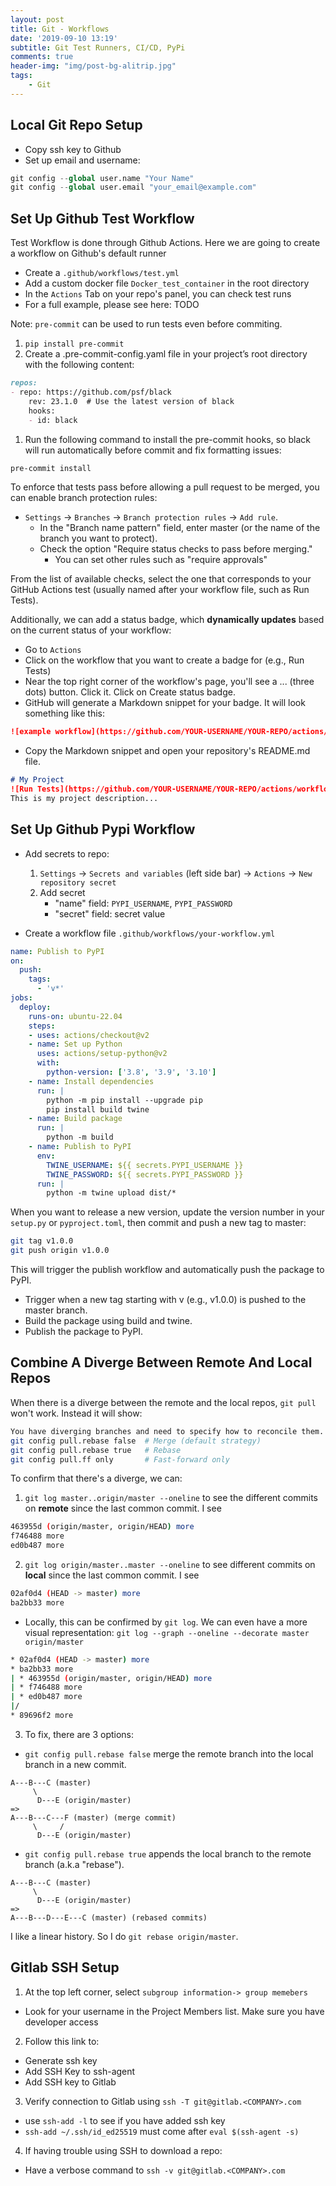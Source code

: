 ```yaml
---
layout: post
title: Git - Workflows
date: '2019-09-10 13:19'
subtitle: Git Test Runners, CI/CD, PyPi
comments: true
header-img: "img/post-bg-alitrip.jpg"
tags:
    - Git
---
```


## Local Git Repo Setup

- Copy ssh key to Github
- Set up email and username:

```python
git config --global user.name "Your Name"
git config --global user.email "your_email@example.com"
```

## Set Up Github Test Workflow

Test Workflow is done through Github Actions. Here we are going to create a workflow on Github's default runner

- Create a `.github/workflows/test.yml`
- Add a custom docker file `Docker_test_container`  in the root directory
- In the `Actions` Tab on your repo's panel, you can check test runs
- For a full example, please see here: TODO

Note: `pre-commit` can be used to run tests even before commiting.

1. `pip install pre-commit`
1. Create a .pre-commit-config.yaml file in your project’s root directory with the following content:

```markdown
repos:
- repo: https://github.com/psf/black
    rev: 23.1.0  # Use the latest version of black
    hooks:
    - id: black
```

1. Run the following command to install the pre-commit hooks, so black will run automatically before commit and fix formatting issues:

```bash
pre-commit install
```

To enforce that tests pass before allowing a pull request to be merged, you can enable branch protection rules:

- `Settings` -> `Branches` -> `Branch protection rules` -> `Add rule`.
  - In the "Branch name pattern" field, enter master (or the name of the branch you want to protect).
  - Check the option "Require status checks to pass before merging."
    - You can set other rules such as "require approvals"

From the list of available checks, select the one that corresponds to your GitHub Actions test (usually named after your workflow file, such as Run Tests).

Additionally, we can add a status badge, which **dynamically updates** based on the current status of your workflow:

- Go to `Actions`
- Click on the workflow that you want to create a badge for (e.g., Run Tests)
- Near the top right corner of the workflow's page, you'll see a ... (three dots) button. Click it. Click on Create status badge.
- GitHub will generate a Markdown snippet for your badge.  It will look something like this:

```markdown
![example workflow](https://github.com/YOUR-USERNAME/YOUR-REPO/actions/workflows/test.yml/badge.svg)
```

- Copy the Markdown snippet and open your repository's README.md file.

```markdown
# My Project
![Run Tests](https://github.com/YOUR-USERNAME/YOUR-REPO/actions/workflows/test.yml/badge.svg)
This is my project description...
```

## Set Up Github Pypi Workflow

- Add secrets to repo:
    1. `Settings` -> `Secrets and variables` (left side bar) -> `Actions` -> `New repository secret`
    2. Add secret
        - "name" field: `PYPI_USERNAME`, `PYPI_PASSWORD`
        - "secret" field: secret value

- Create a workflow file `.github/workflows/your-workflow.yml`

```yaml
name: Publish to PyPI
on:
  push:
    tags:
      - 'v*'
jobs:
  deploy:
    runs-on: ubuntu-22.04
    steps:
    - uses: actions/checkout@v2
    - name: Set up Python
      uses: actions/setup-python@v2
      with:
        python-version: ['3.8', '3.9', '3.10']
    - name: Install dependencies
      run: |
        python -m pip install --upgrade pip
        pip install build twine
    - name: Build package
      run: |
        python -m build
    - name: Publish to PyPI
      env:
        TWINE_USERNAME: ${{ secrets.PYPI_USERNAME }}
        TWINE_PASSWORD: ${{ secrets.PYPI_PASSWORD }}
      run: |
        python -m twine upload dist/*
```

When you want to release a new version, update the version number in your `setup.py` or `pyproject.toml`, then commit and push a new tag to master:

```bash
git tag v1.0.0
git push origin v1.0.0
```

This will trigger the publish workflow and automatically push the package to PyPI.

- Trigger when a new tag starting with v (e.g., v1.0.0) is pushed to the master branch.
- Build the package using build and twine.
- Publish the package to PyPI.

## Combine A Diverge Between Remote And Local Repos

When there is a diverge between the remote and the local repos, `git pull` won't work. Instead it will show:

```bash
You have diverging branches and need to specify how to reconcile them. Before performing the next pull operation, you can suppress this message by running one of the following commands:
git config pull.rebase false  # Merge (default strategy)
git config pull.rebase true   # Rebase
git config pull.ff only       # Fast-forward only
```

To confirm that there's a diverge, we can:

1. `git log master..origin/master --oneline` to see the different commits on **remote** since the last common commit. I see

```bash
463955d (origin/master, origin/HEAD) more
f746488 more
ed0b487 more
```

2. `git log origin/master..master --oneline` to see different commits on **local** since the last common commit. I see

```bash
02af0d4 (HEAD -> master) more
ba2bb33 more
```

- Locally, this can be confirmed by `git log`. We can even have a more visual representation: `git log --graph --oneline --decorate master origin/master`

```bash
* 02af0d4 (HEAD -> master) more
* ba2bb33 more
| * 463955d (origin/master, origin/HEAD) more
| * f746488 more
| * ed0b487 more
|/  
* 89696f2 more
```

3. To fix, there are 3 options:

- `git config pull.rebase false` merge the remote branch into the local branch in a new commit.

```
A---B---C (master)
     \
      D---E (origin/master)
=>
A---B---C---F (master) (merge commit)
     \     /
      D---E (origin/master)
```

- `git config pull.rebase true` appends the local branch to the remote branch (a.k.a "rebase").

```
A---B---C (master)
     \
      D---E (origin/master)
=>
A---B---D---E---C (master) (rebased commits)
```

I like a linear history. So I do `git rebase origin/master`.

## Gitlab SSH Setup

1. At the top left corner, select `subgroup information-> group memebers`
  - Look for your username in the Project Members list. Make sure you have developer access
2. Follow this link to:

  - Generate ssh key
  - Add SSH Key to ssh-agent
  - Add SSH key to Gitlab

3. Verify connection to Gitlab using `ssh -T git@gitlab.<COMPANY>.com`

  - use `ssh-add -l` to see if you have added ssh key
  - `ssh-add ~/.ssh/id_ed25519` must come after `eval $(ssh-agent -s)`

4. If having trouble using SSH to download a repo:
  - Have a verbose command to `ssh -v git@gitlab.<COMPANY>.com`